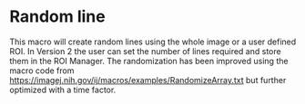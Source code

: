 # Random line

This macro will create random lines using the whole image or a user defined ROI. In Version 2 the user can set the number of lines required and store them in the ROI Manager. The randomization has been improved using the macro code from https://imagej.nih.gov/ij/macros/examples/RandomizeArray.txt but further optimized with a time factor.
